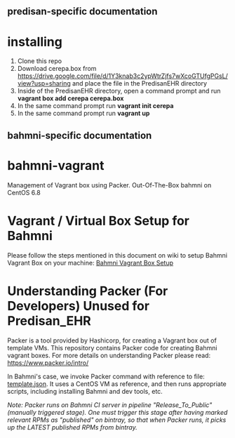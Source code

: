 ## predisan-specific documentation

# installing

1. Clone this repo
2. Download cerepa.box from https://drive.google.com/file/d/1Y3knab3c2ypWtrZjfs7wXcoGTUfgPGsL/view?usp=sharing and place the file in the PredisanEHR directory
3. Inside of the PredisanEHR directory, open a command prompt and run **vagrant box add cerepa cerepa.box**
4. In the same command prompt run **vagrant init cerepa**
5. In the same command prompt run **vagrant up**

## bahmni-specific documentation

# bahmni-vagrant

Management of Vagrant box using Packer.  Out-Of-The-Box bahmni on CentOS 6.8


# Vagrant / Virtual Box Setup for Bahmni

Please follow the steps mentioned in this document on wiki to setup Bahmni Vagrant Box on your machine:
[Bahmni Vagrant Box Setup](https://bahmni.atlassian.net/wiki/display/BAH/Bahmni+Virtual+Box)


# Understanding Packer (For Developers) **Unused for Predisan_EHR** 

Packer is a tool provided by Hashicorp, for creating a Vagrant box out of template VMs. This repository
contains Packer code for creating Bahmni vagrant boxes. For more details on understanding Packer please
read: https://www.packer.io/intro/

In Bahmni's case, we invoke Packer command with reference to file: [template.json](packer/template.json).
It uses a CentOS VM as reference, and then runs appropriate scripts, including installing Bahmni and dev tools, etc.

_Note: Packer runs on Bahmni CI server in pipeline "Release_To_Public" (manually triggered stage). One must trigger this stage after having marked relevant RPMs as "published" on bintray, so that when Packer runs, it picks up the LATEST published RPMs from bintray._
